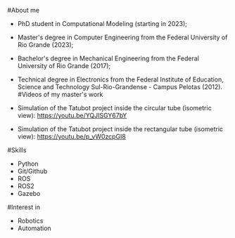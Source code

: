 #About me

- PhD student in Computational Modeling (starting in 2023);
- Master's degree in Computer Engineering from the Federal University of Rio Grande (2023);
- Bachelor's degree in Mechanical Engineering from the Federal University of Rio Grande (2017);
- Technical degree in Electronics from the Federal Institute of Education, Science and Technology Sul-Rio-Grandense - Campus Pelotas (2012).
#Videos of my master's work

- Simulation of the Tatubot project inside the circular tube (isometric view): https://youtu.be/YQJISGY67bY
- Simulation of the Tatubot project inside the rectangular tube (isometric view): https://youtu.be/p_vW0zcpGI8

#Skills

- Python
- Git/Github
- ROS
- ROS2
- Gazebo
 
#Interest in

- Robotics
- Automation
